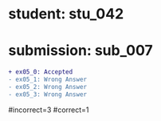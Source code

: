 # student: stu_042
# submission: sub_007

```diff
+ ex05_0: Accepted
- ex05_1: Wrong Answer
- ex05_2: Wrong Answer
- ex05_3: Wrong Answer
```
#incorrect=3
#correct=1
